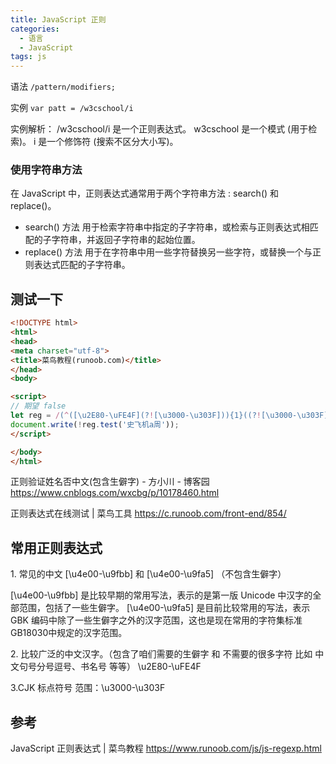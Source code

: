 ```yaml
---
title: JavaScript 正则
categories:
  - 语言
  - JavaScript
tags: js
---
```


语法
`/pattern/modifiers;`

实例
`var patt = /w3cschool/i`

实例解析：
/w3cschool/i  是一个正则表达式。
w3cschool  是一个模式 (用于检索)。
i  是一个修饰符 (搜索不区分大小写)。

### 使用字符串方法

在 JavaScript 中，正则表达式通常用于两个字符串方法 : search() 和 replace()。

* search() 方法 用于检索字符串中指定的子字符串，或检索与正则表达式相匹配的子字符串，并返回子字符串的起始位置。
* replace() 方法 用于在字符串中用一些字符替换另一些字符，或替换一个与正则表达式匹配的子字符串。

## 测试一下

```html
<!DOCTYPE html>
<html>
<head>
<meta charset="utf-8">
<title>菜鸟教程(runoob.com)</title>
</head>
<body>

<script>
// 期望 false
let reg = /(^([\u2E80-\uFE4F](?![\u3000-\u303F])){1}((?![\u3000-\u303F])[\u2E80-\uFE4F]|\.|·|。){0,18}([\u2E80-\uFE4F](?![\u3000-\u303F])){1}$)|(^[a-zA-Z]{1}[a-zA-Z\s]{0,18}[a-zA-Z]{1}$)/;
document.write(!reg.test('史飞机a周'));
</script>

</body>
</html>
```

正则验证姓名否中文(包含生僻字) - 方小川 - 博客园 https://www.cnblogs.com/wxcbg/p/10178460.html

正则表达式在线测试 | 菜鸟工具 https://c.runoob.com/front-end/854/

## 常用正则表达式

1\. 常见的中文 [\u4e00-\u9fbb] 和 [\u4e00-\u9fa5] （不包含生僻字）

[\u4e00-\u9fbb] 是比较早期的常用写法，表示的是第一版 Unicode 中汉字的全部范围，包括了一些生僻字。 [\u4e00-\u9fa5] 是目前比较常用的写法，表示 GBK 编码中除了一些生僻字之外的汉字范围，这也是现在常用的字符集标准GB18030中规定的汉字范围。

2\. 比较广泛的中文汉字。（包含了咱们需要的生僻字 和 不需要的很多字符 比如 中文句号分号逗号、书名号 等等） \u2E80-\uFE4F

3.CJK 标点符号
范围：\u3000-\u303F

<!-- more -->

## 参考

JavaScript 正则表达式 | 菜鸟教程
<https://www.runoob.com/js/js-regexp.html>
